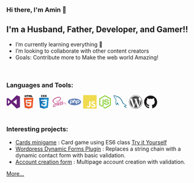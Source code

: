 ### Hi there, I'm Amin 👋

## I'm a Husband, Father, Developer, and Gamer!!

- I’m currently learning everything 🤣
- I’m looking to collaborate with other content creators
- Goals: Contribute more to Make the web world Amazing!

<br />

### Languages and Tools:

<!-- Start Icons languages -->
<svg viewBox="0 0 128 128" width="36px" >
<path  fill="#68217a" d="M95 2.3l30.5 12.3v98.7l-30.7 12.4-49-48.7-31 24.1-12.3-6.2V33.1l12.3-5.9 31 24.3zM14.8 45.7v37.5l18.5-19zm48.1 18.5l31.9 25.1V39z"></path> </svg>
<svg viewBox="0 0 128 128" width="36px" >
<path fill="#E44D26" d="M27.854 116.354l-8.043-90.211h88.378l-8.051 90.197-36.192 10.033z"></path><path fill="#F16529" d="M64 118.704l29.244-8.108 6.881-77.076H64z"></path><path fill="#EBEBEB" d="M64 66.978H49.359l-1.01-11.331H64V44.583H36.257l.264 2.969 2.72 30.489H64zm0 28.733l-.049.013-12.321-3.328-.788-8.823H39.735l1.55 17.372 22.664 6.292.051-.015z"></path><path d="M28.034 1.627h5.622v5.556H38.8V1.627h5.623v16.822H38.8v-5.633h-5.143v5.633h-5.623V1.627zm23.782 5.579h-4.95V1.627h15.525v5.579h-4.952v11.243h-5.623V7.206zm13.039-5.579h5.862l3.607 5.911 3.603-5.911h5.865v16.822h-5.601v-8.338l-3.867 5.981h-.098l-3.87-5.981v8.338h-5.502V1.627zm21.736 0h5.624v11.262h7.907v5.561H86.591V1.627z"></path><path fill="#fff" d="M63.962 66.978v11.063h13.624L76.302 92.39l-12.34 3.331v11.51l22.682-6.286.166-1.87 2.6-29.127.27-2.97h-2.982zm0-22.395v11.064h26.725l.221-2.487.505-5.608.265-2.969z"></path>
</svg>
<svg viewBox="0 0 128 128" width="36px">
<path fill="#131313" d="M89.234 5.856H81.85l7.679 8.333v3.967H73.713v-4.645h7.678l-7.678-8.333V1.207h15.521v4.649zm-18.657 0h-7.384l7.679 8.333v3.967H55.055v-4.645h7.679l-7.679-8.333V1.207h15.522v4.649zm-18.474.19h-7.968v7.271h7.968v4.839H38.471V1.207h13.632v4.839z"></path><path fill="#1572B6" d="M27.613 116.706l-8.097-90.813h88.967l-8.104 90.798-36.434 10.102-36.332-10.087z"></path><path fill="#33A9DC" d="M64.001 119.072l29.439-8.162 6.926-77.591H64.001v85.753z"></path><path fill="#fff" d="M64 66.22h14.738l1.019-11.405H64V43.677h27.929l-.267 2.988-2.737 30.692H64V66.22z"></path><path fill="#EBEBEB" d="M64.067 95.146l-.049.014-12.404-3.35-.794-8.883H39.641l1.561 17.488 22.814 6.333.052-.015V95.146z"></path><path fill="#fff" d="M77.792 76.886L76.45 91.802l-12.422 3.353v11.588l22.833-6.328.168-1.882 1.938-21.647H77.792z"></path><path fill="#EBEBEB" d="M64.039 43.677v11.137H37.136l-.224-2.503-.507-5.646-.267-2.988h27.901zM64 66.221v11.138H51.753l-.223-2.503-.508-5.647-.267-2.988H64z"></path>
</svg>

<svg viewBox="0 0 128 128" width="36px">
<path fill-rule="evenodd" clip-rule="evenodd" fill="#CB6699" d="M1.219 56.156c0 .703.207 1.167.323 1.618.756 2.933 2.381 5.45 4.309 7.746 2.746 3.272 6.109 5.906 9.554 8.383 2.988 2.148 6.037 4.248 9.037 6.38.515.366 1.002.787 1.561 1.236-.481.26-.881.489-1.297.7-3.959 2.008-7.768 4.259-11.279 6.986-2.116 1.644-4.162 3.391-5.607 5.674-2.325 3.672-3.148 7.584-1.415 11.761.506 1.22 1.278 2.274 2.367 3.053.353.252.749.502 1.162.6 1.058.249 2.136.412 3.207.609l3.033-.002c3.354-.299 6.407-1.448 9.166-3.352 4.312-2.976 7.217-6.966 8.466-12.087.908-3.722.945-7.448-.125-11.153a11.696 11.696 0 00-.354-1.014c-.13-.333-.283-.657-.463-1.072l6.876-3.954.103.088c-.125.409-.258.817-.371 1.23-.817 2.984-1.36 6.02-1.165 9.117.208 3.3 1.129 6.389 3.061 9.146 1.562 2.23 5.284 2.313 6.944.075.589-.795 1.16-1.626 1.589-2.513 1.121-2.315 2.159-4.671 3.23-7.011l.187-.428c-.077 1.108-.167 2.081-.208 3.055-.064 1.521.025 3.033.545 4.48.445 1.238 1.202 2.163 2.62 2.326.97.111 1.743-.333 2.456-.896a10.384 10.384 0 002.691-3.199c1.901-3.491 3.853-6.961 5.576-10.54 1.864-3.871 3.494-7.855 5.225-11.792l.286-.698c.409 1.607.694 3.181 1.219 4.671.61 1.729 1.365 3.417 2.187 5.058.389.775.344 1.278-.195 1.928-2.256 2.72-4.473 5.473-6.692 8.223-.491.607-.98 1.225-1.389 1.888a3.701 3.701 0 00-.48 1.364 1.737 1.737 0 001.383 1.971 9.661 9.661 0 002.708.193c3.097-.228 5.909-1.315 8.395-3.157 3.221-2.386 4.255-5.642 3.475-9.501-.211-1.047-.584-2.065-.947-3.074-.163-.455-.174-.774.123-1.198 2.575-3.677 4.775-7.578 6.821-11.569.081-.157.164-.314.306-.482.663 3.45 1.661 6.775 3.449 9.792-.912.879-1.815 1.676-2.632 2.554-1.799 1.934-3.359 4.034-4.173 6.595-.35 1.104-.619 2.226-.463 3.405.242 1.831 1.742 3.021 3.543 2.604 3.854-.892 7.181-2.708 9.612-5.925 1.636-2.166 1.785-4.582 1.1-7.113-.188-.688-.411-1.365-.651-2.154.951-.295 1.878-.649 2.837-.868 4.979-1.136 9.904-.938 14.702.86 2.801 1.05 5.064 2.807 6.406 5.571 1.639 3.379.733 6.585-2.452 8.721-.297.199-.637.356-.883.605a.869.869 0 00-.205.67c.021.123.346.277.533.275 1.047-.008 1.896-.557 2.711-1.121 2.042-1.413 3.532-3.314 3.853-5.817l.063-.188-.077-1.63c-.031-.094.023-.187.016-.258-.434-3.645-2.381-6.472-5.213-8.688-3.28-2.565-7.153-3.621-11.249-3.788a25.401 25.401 0 00-9.765 1.503c-.897.325-1.786.71-2.688 1.073-.121-.219-.251-.429-.358-.646-.926-1.896-2.048-3.708-2.296-5.882-.176-1.544-.392-3.086-.025-4.613.353-1.469.813-2.913 1.246-4.362.223-.746.066-1.164-.646-1.5a2.854 2.854 0 00-.786-.258c-1.75-.254-3.476-.109-5.171.384-.6.175-1.036.511-1.169 1.175-.076.381-.231.746-.339 1.122-.443 1.563-.757 3.156-1.473 4.645-1.794 3.735-3.842 7.329-5.938 10.897-.227.385-.466.763-.752 1.23-.736-1.54-1.521-2.922-1.759-4.542-.269-1.832-.481-3.661-.025-5.479.339-1.356.782-2.687 1.19-4.025.193-.636.104-.97-.472-1.305-.291-.169-.62-.319-.948-.368a11.643 11.643 0 00-5.354.438c-.543.176-.828.527-.994 1.087-.488 1.652-.904 3.344-1.589 4.915-2.774 6.36-5.628 12.687-8.479 19.013-.595 1.321-1.292 2.596-1.963 3.882-.17.326-.418.613-.63.919-.17-.201-.236-.339-.235-.477.005-.813-.092-1.65.063-2.436a172.189 172.189 0 011.578-7.099c.47-1.946 1.017-3.874 1.538-5.807.175-.647.178-1.252-.287-1.796-.781-.911-2.413-1.111-3.381-.409l-.428.242.083-.69c.204-1.479.245-2.953-.161-4.41-.506-1.816-1.802-2.861-3.686-2.803-.878.027-1.8.177-2.613.497-3.419 1.34-6.048 3.713-8.286 6.568a2.592 2.592 0 01-.757.654c-2.893 1.604-5.795 3.188-8.696 4.778l-3.229 1.769c-.866-.826-1.653-1.683-2.546-2.41-2.727-2.224-5.498-4.393-8.244-6.592-2.434-1.949-4.792-3.979-6.596-6.56-1.342-1.92-2.207-4.021-2.29-6.395-.105-3.025.753-5.789 2.293-8.362 1.97-3.292 4.657-5.934 7.611-8.327 3.125-2.53 6.505-4.678 10.008-6.639 4.901-2.743 9.942-5.171 15.347-6.774 5.542-1.644 11.165-2.585 16.965-1.929 2.28.258 4.494.78 6.527 1.895 1.557.853 2.834 1.97 3.428 3.716.586 1.718.568 3.459.162 5.204-.825 3.534-2.76 6.447-5.195 9.05-3.994 4.267-8.866 7.172-14.351 9.091a39.478 39.478 0 01-9.765 2.083c-2.729.229-5.401-.013-7.985-.962-1.711-.629-3.201-1.591-4.399-2.987-.214-.25-.488-.521-.887-.287-.391.23-.46.602-.329.979.219.626.421 1.278.762 1.838.857 1.405 2.107 2.424 3.483 3.298 2.643 1.681 5.597 2.246 8.66 2.377 4.648.201 9.183-.493 13.654-1.74 6.383-1.78 11.933-4.924 16.384-9.884 3.706-4.13 6.353-8.791 6.92-14.419.277-2.747-.018-5.438-1.304-7.944-1.395-2.715-3.613-4.734-6.265-6.125C68.756 18.179 64.588 17 60.286 17h-4.31c-5.21 0-10.247 1.493-15.143 3.274-3.706 1.349-7.34 2.941-10.868 4.703-7.683 3.839-14.838 8.468-20.715 14.833-2.928 3.171-5.407 6.67-6.833 10.79a40.494 40.494 0 00-1.111 3.746m27.839 36.013c-.333 4.459-2.354 8.074-5.657 11.002-1.858 1.646-3.989 2.818-6.471 3.23-.9.149-1.821.185-2.694-.188-1.245-.532-1.524-1.637-1.548-2.814-.037-1.876.62-3.572 1.521-5.186 1.176-2.104 2.9-3.708 4.741-5.206 2.9-2.361 6.046-4.359 9.268-6.245l.243-.1c.498 1.84.735 3.657.597 5.507zM54.303 70.98c-.235 1.424-.529 2.849-.945 4.229-1.438 4.777-3.285 9.406-5.282 13.973-.369.845-.906 1.616-1.373 2.417a1.689 1.689 0 01-.283.334c-.578.571-1.126.541-1.418-.206-.34-.868-.549-1.797-.729-2.716-.121-.617-.092-1.265-.13-1.897.039-4.494 1.41-8.578 3.736-12.38.959-1.568 2.003-3.062 3.598-4.054a6.27 6.27 0 011.595-.706c.85-.239 1.372.154 1.231 1.006zm17.164 21.868l6.169-7.203c.257 2.675-4.29 8.015-6.169 7.203zm19.703-4.847c-.436.25-.911.43-1.358.661-.409.212-.544-.002-.556-.354a2.385 2.385 0 01.093-.721c.833-2.938 2.366-5.446 4.647-7.486l.16-.082c1.085 3.035-.169 6.368-2.986 7.982z"></path>
</svg>

<svg viewBox="0 0 128 128" width="36px">
<path fill="#6181B6" d="M64 33.039C30.26 33.039 2.906 46.901 2.906 64S30.26 94.961 64 94.961 125.094 81.099 125.094 64 97.74 33.039 64 33.039zM48.103 70.032c-1.458 1.364-3.077 1.927-4.86 2.507-1.783.581-4.052.461-6.811.461h-6.253l-1.733 10h-7.301l6.515-34H41.7c4.224 0 7.305 1.215 9.242 3.432 1.937 2.217 2.519 5.364 1.747 9.337-.319 1.637-.856 3.159-1.614 4.515a15.118 15.118 0 01-2.972 3.748zM69.414 73l2.881-14.42c.328-1.688.208-2.942-.361-3.555-.57-.614-1.782-1.025-3.635-1.025h-5.79l-3.731 19h-7.244l6.515-33h7.244l-1.732 9h6.453c4.061 0 6.861.815 8.402 2.231s2.003 3.356 1.387 6.528L76.772 73h-7.358zm40.259-11.178c-.318 1.637-.856 3.133-1.613 4.488-.758 1.357-1.748 2.598-2.971 3.722-1.458 1.364-3.078 1.927-4.86 2.507-1.782.581-4.053.461-6.812.461h-6.253l-1.732 10h-7.301l6.514-34h14.041c4.224 0 7.305 1.215 9.241 3.432 1.935 2.217 2.518 5.418 1.746 9.39zM95.919 54h-5.001l-2.727 14h4.442c2.942 0 5.136-.29 6.576-1.4 1.442-1.108 2.413-2.828 2.918-5.421.484-2.491.264-4.434-.66-5.458-.925-1.024-2.774-1.721-5.548-1.721zm-56.985 0h-5.002l-2.727 14h4.441c2.943 0 5.136-.29 6.577-1.4 1.441-1.108 2.413-2.828 2.917-5.421.484-2.491.264-4.434-.66-5.458S41.708 54 38.934 54z"></path>
</svg>

<svg viewBox="0 0 128 128" width="36px">
<path fill="#F0DB4F" d="M2 1v125h125V1H2zm66.119 106.513c-1.845 3.749-5.367 6.212-9.448 7.401-6.271 1.44-12.269.619-16.731-2.059-2.986-1.832-5.318-4.652-6.901-7.901l9.52-5.83c.083.035.333.487.667 1.071 1.214 2.034 2.261 3.474 4.319 4.485 2.022.69 6.461 1.131 8.175-2.427 1.047-1.81.714-7.628.714-14.065C58.433 78.073 58.48 68 58.48 58h11.709c0 11 .06 21.418 0 32.152.025 6.58.596 12.446-2.07 17.361zm48.574-3.308c-4.07 13.922-26.762 14.374-35.83 5.176-1.916-2.165-3.117-3.296-4.26-5.795 4.819-2.772 4.819-2.772 9.508-5.485 2.547 3.915 4.902 6.068 9.139 6.949 5.748.702 11.531-1.273 10.234-7.378-1.333-4.986-11.77-6.199-18.873-11.531-7.211-4.843-8.901-16.611-2.975-23.335 1.975-2.487 5.343-4.343 8.877-5.235l3.688-.477c7.081-.143 11.507 1.727 14.756 5.355.904.916 1.642 1.904 3.022 4.045-3.772 2.404-3.76 2.381-9.163 5.879-1.154-2.486-3.069-4.046-5.093-4.724-3.142-.952-7.104.083-7.926 3.403-.285 1.023-.226 1.975.227 3.665 1.273 2.903 5.545 4.165 9.377 5.926 11.031 4.474 14.756 9.271 15.672 14.981.882 4.916-.213 8.105-.38 8.581z"></path>
</svg>

<svg viewBox="0 0 128 128" width="36px">
<path fill="#83CD29" d="M112.771 30.334L68.674 4.729c-2.781-1.584-6.402-1.584-9.205 0L14.901 30.334C12.031 31.985 10 35.088 10 38.407v51.142c0 3.319 2.084 6.423 4.954 8.083l11.775 6.688c5.628 2.772 7.617 2.772 10.178 2.772 8.333 0 13.093-5.039 13.093-13.828v-50.49c0-.713-.371-1.774-1.071-1.774h-5.623C42.594 41 41 42.061 41 42.773v50.49c0 3.896-3.524 7.773-10.11 4.48L18.723 90.73c-.424-.23-.723-.693-.723-1.181V38.407c0-.482.555-.966.982-1.213l44.424-25.561c.415-.235 1.025-.235 1.439 0l43.882 25.555c.42.253.272.722.272 1.219v51.142c0 .488.183.963-.232 1.198l-44.086 25.576c-.378.227-.847.227-1.261 0l-11.307-6.749c-.341-.198-.746-.269-1.073-.086-3.146 1.783-3.726 2.02-6.677 3.043-.726.253-1.797.692.41 1.929l14.798 8.754a9.294 9.294 0 004.647 1.246c1.642 0 3.25-.426 4.667-1.246l43.885-25.582c2.87-1.672 4.23-4.764 4.23-8.083V38.407c0-3.319-1.36-6.414-4.229-8.073zM77.91 81.445c-11.726 0-14.309-3.235-15.17-9.066-.1-.628-.633-1.379-1.272-1.379h-5.731c-.709 0-1.279.86-1.279 1.566 0 7.466 4.059 16.512 23.453 16.512 14.039 0 22.088-5.455 22.088-15.109 0-9.572-6.467-12.084-20.082-13.886-13.762-1.819-15.16-2.738-15.16-5.962 0-2.658 1.184-6.203 11.374-6.203 9.105 0 12.461 1.954 13.842 8.091.118.577.645.991 1.24.991h5.754c.354 0 .692-.143.94-.396.24-.272.367-.613.335-.979-.891-10.568-7.912-15.493-22.112-15.493-12.631 0-20.166 5.334-20.166 14.275 0 9.698 7.497 12.378 19.622 13.577 14.505 1.422 15.633 3.542 15.633 6.395 0 4.955-3.978 7.066-13.309 7.066z"></path>
</svg>

<svg viewBox="0 0 128 128" width="36px">
<path fill="#00618A" d="M116.948 97.807c-6.863-.187-12.104.452-16.585 2.341-1.273.537-3.305.552-3.513 2.147.7.733.809 1.829 1.365 2.731 1.07 1.73 2.876 4.052 4.488 5.268 1.762 1.33 3.577 2.751 5.465 3.902 3.358 2.047 7.107 3.217 10.34 5.268 1.906 1.21 3.799 2.733 5.658 4.097.92.675 1.537 1.724 2.732 2.147v-.194c-.628-.8-.79-1.898-1.366-2.733l-2.537-2.537c-2.48-3.292-5.629-6.184-8.976-8.585-2.669-1.916-8.642-4.504-9.755-7.609l-.195-.195c1.892-.214 4.107-.898 5.854-1.367 2.934-.786 5.556-.583 8.585-1.365l4.097-1.171v-.78c-1.531-1.571-2.623-3.651-4.292-5.073-4.37-3.72-9.138-7.437-14.048-10.537-2.724-1.718-6.089-2.835-8.976-4.292-.971-.491-2.677-.746-3.318-1.562-1.517-1.932-2.342-4.382-3.511-6.633-2.449-4.717-4.854-9.868-7.024-14.831-1.48-3.384-2.447-6.72-4.293-9.756-8.86-14.567-18.396-23.358-33.169-32-3.144-1.838-6.929-2.563-10.929-3.513-2.145-.129-4.292-.26-6.438-.391-1.311-.546-2.673-2.149-3.902-2.927C17.811 4.565 5.257-2.16 1.633 6.682c-2.289 5.581 3.421 11.025 5.462 13.854 1.434 1.982 3.269 4.207 4.293 6.438.674 1.467.79 2.938 1.367 4.489 1.417 3.822 2.652 7.98 4.487 11.511.927 1.788 1.949 3.67 3.122 5.268.718.981 1.951 1.413 2.145 2.927-1.204 1.686-1.273 4.304-1.95 6.44-3.05 9.615-1.899 21.567 2.537 28.683 1.36 2.186 4.567 6.871 8.975 5.073 3.856-1.57 2.995-6.438 4.098-10.732.249-.973.096-1.689.585-2.341v.195l3.513 7.024c2.6 4.187 7.212 8.562 11.122 11.514 2.027 1.531 3.623 4.177 6.244 5.073v-.196h-.195c-.508-.791-1.303-1.119-1.951-1.755-1.527-1.497-3.225-3.358-4.487-5.073-3.556-4.827-6.698-10.11-9.561-15.609-1.368-2.627-2.557-5.523-3.709-8.196-.444-1.03-.438-2.589-1.364-3.122-1.263 1.958-3.122 3.542-4.098 5.854-1.561 3.696-1.762 8.204-2.341 12.878-.342.122-.19.038-.391.194-2.718-.655-3.672-3.452-4.683-5.853-2.554-6.07-3.029-15.842-.781-22.829.582-1.809 3.21-7.501 2.146-9.172-.508-1.666-2.184-2.63-3.121-3.903-1.161-1.574-2.319-3.646-3.124-5.464-2.09-4.731-3.066-10.044-5.267-14.828-1.053-2.287-2.832-4.602-4.293-6.634-1.617-2.253-3.429-3.912-4.683-6.635-.446-.968-1.051-2.518-.391-3.513.21-.671.508-.951 1.171-1.17 1.132-.873 4.284.29 5.462.779 3.129 1.3 5.741 2.538 8.392 4.294 1.271.844 2.559 2.475 4.097 2.927h1.756c2.747.631 5.824.195 8.391.975 4.536 1.378 8.601 3.523 12.292 5.854 11.246 7.102 20.442 17.21 26.732 29.269 1.012 1.942 1.45 3.794 2.341 5.854 1.798 4.153 4.063 8.426 5.852 12.488 1.786 4.052 3.526 8.141 6.05 11.513 1.327 1.772 6.451 2.723 8.781 3.708 1.632.689 4.307 1.409 5.854 2.34 2.953 1.782 5.815 3.903 8.586 5.855 1.383.975 5.64 3.116 5.852 4.879zM29.729 23.466c-1.431-.027-2.443.156-3.513.389v.195h.195c.683 1.402 1.888 2.306 2.731 3.513.65 1.367 1.301 2.732 1.952 4.097l.194-.193c1.209-.853 1.762-2.214 1.755-4.294-.484-.509-.555-1.147-.975-1.755-.556-.811-1.635-1.272-2.339-1.952z"></path>
</svg>

<svg viewBox="0 0 128 128" width="36px">
<path fill-rule="evenodd" clip-rule="evenodd" fill="#494949" d="M64.094 126.224c34.275-.052 62.021-27.933 62.021-62.325 0-33.833-27.618-61.697-60.613-62.286C30.85.995 1.894 29.113 1.885 63.21c-.01 35.079 27.612 63.064 62.209 63.014zM63.993 4.63c32.907-.011 59.126 26.725 59.116 60.28-.011 31.679-26.925 58.18-59.092 58.187-32.771.007-59.125-26.563-59.124-59.608.002-32.193 26.766-58.848 59.1-58.859zM39.157 35.896c.538 1.793-.968 2.417-2.569 2.542-1.685.13-3.369.257-5.325.406 6.456 19.234 12.815 38.183 19.325 57.573.464-.759.655-.973.739-1.223 3.574-10.682 7.168-21.357 10.651-32.069.318-.977.16-2.271-.188-3.275-1.843-5.32-4.051-10.524-5.667-15.908-1.105-3.686-2.571-6.071-6.928-5.644-.742.073-1.648-1.524-2.479-2.349 1.005-.6 2.003-1.704 3.017-1.719a849.593 849.593 0 0126.618.008c1.018.017 2.016 1.15 3.021 1.765-.88.804-1.639 2.01-2.668 2.321-1.651.498-3.482.404-5.458.58l19.349 57.56c2.931-9.736 5.658-18.676 8.31-27.639 2.366-8.001.956-15.473-3.322-22.52-1.286-2.119-2.866-4.175-3.595-6.486-.828-2.629-1.516-5.622-1.077-8.259.745-4.469 4.174-6.688 8.814-7.113C74.333.881 34.431 9.317 19.728 34.922c5.66-.261 11.064-.604 16.472-.678 1.022-.013 2.717.851 2.957 1.652zm10.117 77.971c-.118.345-.125.729-.218 1.302 10.943 3.034 21.675 2.815 32.659-.886l-16.78-45.96c-5.37 15.611-10.52 30.575-15.661 45.544zm-8.456-2.078l-25.281-69.35c-11.405 22.278-2.729 56.268 25.281 69.35zm76.428-44.562c.802-10.534-2.832-25.119-5.97-27.125-.35 3.875-.106 8.186-1.218 12.114-2.617 9.255-5.817 18.349-8.899 27.468-3.35 9.912-6.832 19.779-10.257 29.666 16.092-9.539 24.935-23.618 26.344-42.123z"></path>
</svg>

<svg viewBox="0 0 128 128" width="36px">
<g fill="#181616"><path fill-rule="evenodd" clip-rule="evenodd" d="M64 5.103c-33.347 0-60.388 27.035-60.388 60.388 0 26.682 17.303 49.317 41.297 57.303 3.017.56 4.125-1.31 4.125-2.905 0-1.44-.056-6.197-.082-11.243-16.8 3.653-20.345-7.125-20.345-7.125-2.747-6.98-6.705-8.836-6.705-8.836-5.48-3.748.413-3.67.413-3.67 6.063.425 9.257 6.223 9.257 6.223 5.386 9.23 14.127 6.562 17.573 5.02.542-3.903 2.107-6.568 3.834-8.076-13.413-1.525-27.514-6.704-27.514-29.843 0-6.593 2.36-11.98 6.223-16.21-.628-1.52-2.695-7.662.584-15.98 0 0 5.07-1.623 16.61 6.19C53.7 35 58.867 34.327 64 34.304c5.13.023 10.3.694 15.127 2.033 11.526-7.813 16.59-6.19 16.59-6.19 3.287 8.317 1.22 14.46.593 15.98 3.872 4.23 6.215 9.617 6.215 16.21 0 23.194-14.127 28.3-27.574 29.796 2.167 1.874 4.097 5.55 4.097 11.183 0 8.08-.07 14.583-.07 16.572 0 1.607 1.088 3.49 4.148 2.897 23.98-7.994 41.263-30.622 41.263-57.294C124.388 32.14 97.35 5.104 64 5.104z"></path><path d="M26.484 91.806c-.133.3-.605.39-1.035.185-.44-.196-.685-.605-.543-.906.13-.31.603-.395 1.04-.188.44.197.69.61.537.91zm2.446 2.729c-.287.267-.85.143-1.232-.28-.396-.42-.47-.983-.177-1.254.298-.266.844-.14 1.24.28.394.426.472.984.17 1.255zM31.312 98.012c-.37.258-.976.017-1.35-.52-.37-.538-.37-1.183.01-1.44.373-.258.97-.025 1.35.507.368.545.368 1.19-.01 1.452zm3.261 3.361c-.33.365-1.036.267-1.552-.23-.527-.487-.674-1.18-.343-1.544.336-.366 1.045-.264 1.564.23.527.486.686 1.18.333 1.543zm4.5 1.951c-.147.473-.825.688-1.51.486-.683-.207-1.13-.76-.99-1.238.14-.477.823-.7 1.512-.485.683.206 1.13.756.988 1.237zm4.943.361c.017.498-.563.91-1.28.92-.723.017-1.308-.387-1.315-.877 0-.503.568-.91 1.29-.924.717-.013 1.306.387 1.306.88zm4.598-.782c.086.485-.413.984-1.126 1.117-.7.13-1.35-.172-1.44-.653-.086-.498.422-.997 1.122-1.126.714-.123 1.354.17 1.444.663zm0 0"></path></g>
</svg>
<!-- End Icons languages -->

<br />
<br />

### Interesting projects:

- [Cards minigame](https://github.com/mazaalani/black-jack-no-AI) : Card game using ES6 class [Try it Yourself](https://mazaalani.github.io/black-jack-with-AI/)
- [Wordpress Dynamic Forms Plugin](https://github.com/mazaalani/plugin_ICMS_WP) : Replaces a string chain with a dynamic contact form with basic validation.
- [Account creation form](https://github.com/mazaalani/plugin_ICMS_WP) : Multipage account creation with validation.

[More...](https://github.com/mazaalani?tab=repositories)
